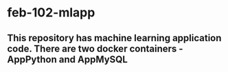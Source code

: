 # feb-102-mlapp

## This repository has machine learning application code. There are two docker containers - AppPython and AppMySQL

